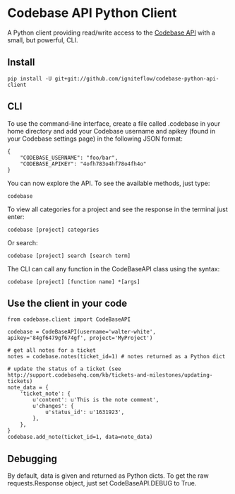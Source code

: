 Codebase API Python Client
==========================

A Python client providing read/write access to the [Codebase API](http://support.codebasehq.com/kb) with a small, but powerful, CLI.

Install
-------

    pip install -U git+git://github.com/igniteflow/codebase-python-api-client

CLI
---

To use the command-line interface, create a file called .codebase in your home directory and add your Codebase username and apikey (found in your Codebase settings page) in the following JSON format:

    {
        "CODEBASE_USERNAME": "foo/bar",
        "CODEBASE_APIKEY": "4ofh783o4hf78o4fh4o"
    }

You can now explore the API.  To see the available methods, just type:

    codebase

To view all categories for a project and see the response in the terminal just enter:

    codebase [project] categories

Or search:

    codebase [project] search [search term]

The CLI can call any function in the CodeBaseAPI class using the syntax:

    codebase [project] [function name] *[args]


Use the client in your code
---------------------------

    from codebase.client import CodeBaseAPI

    codebase = CodeBaseAPI(username='walter-white', apikey='84gf6479gf674gf', project='MyProject')

	# get all notes for a ticket
	notes = codebase.notes(ticket_id=1) # notes returned as a Python dict

	# update the status of a ticket (see http://support.codebasehq.com/kb/tickets-and-milestones/updating-tickets)
	note_data = {
        'ticket_note': {
            u'content': u'This is the note comment',
            u'changes': {
                u'status_id': u'1631923',
            },
        },
    }
    codebase.add_note(ticket_id=1, data=note_data)

Debugging
---------

By default, data is given and returned as Python dicts.  To get the raw requests.Response object, just set CodeBaseAPI.DEBUG to True.


